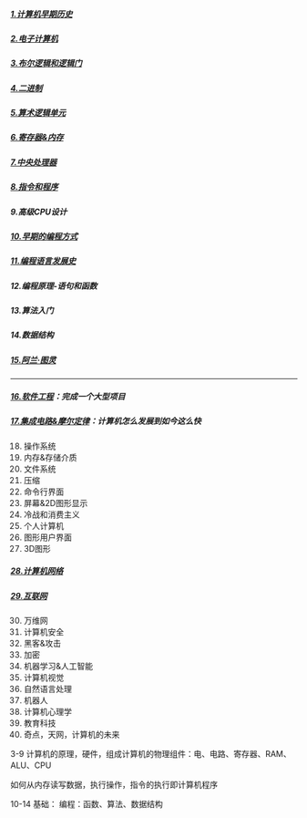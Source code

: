 ##### [1.计算机早期历史](Computer_Science_an_Overview/Crash-Course-Computer-Science/1-计算机早期历史.md) 
##### [2.电子计算机](Computer_Science_an_Overview/Crash-Course-Computer-Science/2-电子计算机.md)    
##### [3.布尔逻辑和逻辑门](Computer_Science_an_Overview/Crash-Course-Computer-Science/3-布尔逻辑和逻辑门.md)
##### [4.二进制](Computer_Science_an_Overview/Crash-Course-Computer-Science/4-二进制.md)
##### [5.算术逻辑单元](Computer_Science_an_Overview/Crash-Course-Computer-Science/5-算术逻辑单元.md)
##### [6.寄存器&内存](Computer_Science_an_Overview/Crash-Course-Computer-Science/6-寄存器内存.md)
##### [7.中央处理器](Computer_Science_an_Overview/Crash-Course-Computer-Science/7-中央处理器.md)
##### [8.指令和程序](Computer_Science_an_Overview/Crash-Course-Computer-Science/8-指令和程序.md)
##### 9.高级CPU设计
##### [10.早期的编程方式](Computer_Science_an_Overview/Crash-Course-Computer-Science/10-早期的编程方式.md)
##### [11.编程语言发展史](Computer_Science_an_Overview/Crash-Course-Computer-Science/11-编程语言发展史.md)
##### 12.编程原理-语句和函数
##### 13.算法入门
##### 14.数据结构
##### [15.阿兰·图灵](Computer_Science_an_Overview/Crash-Course-Computer-Science/15-阿兰-图灵.md)

------

##### [16.软件工程](Computer_Science_an_Overview/Crash-Course-Computer-Science/16-软件工程.md)：完成一个大型项目
##### [17.集成电路&摩尔定律](Computer_Science_an_Overview/Crash-Course-Computer-Science/17-集成电路摩尔定律.md)：计算机怎么发展到如今这么快
18. 操作系统
19. 内存&存储介质
20. 文件系统
21. 压缩
22. 命令行界面
23. 屏幕&2D图形显示
24. 冷战和消费主义
25. 个人计算机
26. 图形用户界面
27. 3D图形
##### [28.计算机网络](Computer_Science_an_Overview/Crash-Course-Computer-Science/28-计算机网络.md)
##### [29.互联网](Computer_Science_an_Overview/Crash-Course-Computer-Science/29-互联网.md)
30. 万维网
31. 计算机安全
32. 黑客&攻击
33. 加密
34. 机器学习&人工智能
35. 计算机视觉
36. 自然语言处理
37. 机器人
38. 计算机心理学
39. 教育科技
40. 奇点，天网，计算机的未来

3-9 计算机的原理，硬件，组成计算机的物理组件：电、电路、寄存器、RAM、ALU、CPU

如何从内存读写数据，执行操作，指令的执行即计算机程序

10-14 基础： 编程：函数、算法、数据结构
